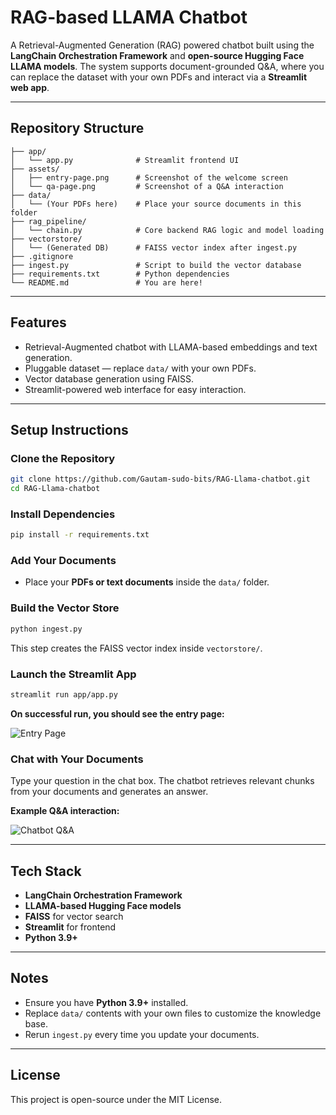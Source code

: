 # RAG-based LLAMA Chatbot

A Retrieval-Augmented Generation (RAG) powered chatbot built using the **LangChain Orchestration Framework** and **open-source Hugging Face LLAMA models**. The system supports document-grounded Q\&A, where you can replace the dataset with your own PDFs and interact via a **Streamlit web app**.

---

## Repository Structure

```
├── app/
│   └── app.py              # Streamlit frontend UI
├── assets/
│   ├── entry-page.png      # Screenshot of the welcome screen
│   └── qa-page.png         # Screenshot of a Q&A interaction
├── data/
│   └── (Your PDFs here)    # Place your source documents in this folder
├── rag_pipeline/
│   └── chain.py            # Core backend RAG logic and model loading
├── vectorstore/
│   └── (Generated DB)      # FAISS vector index after ingest.py
├── .gitignore
├── ingest.py               # Script to build the vector database
├── requirements.txt        # Python dependencies
└── README.md               # You are here!
```

---

## Features

* Retrieval-Augmented chatbot with LLAMA-based embeddings and text generation.
* Pluggable dataset — replace `data/` with your own PDFs.
* Vector database generation using FAISS.
* Streamlit-powered web interface for easy interaction.

---

## Setup Instructions

### Clone the Repository

```bash
git clone https://github.com/Gautam-sudo-bits/RAG-Llama-chatbot.git
cd RAG-Llama-chatbot
```

### Install Dependencies

```bash
pip install -r requirements.txt
```

### Add Your Documents

* Place your **PDFs or text documents** inside the `data/` folder.

### Build the Vector Store

```bash
python ingest.py
```

This step creates the FAISS vector index inside `vectorstore/`.

### Launch the Streamlit App

```bash
streamlit run app/app.py
```

**On successful run, you should see the entry page:**

![Entry Page](asset/entry-page.png)

### Chat with Your Documents

Type your question in the chat box. The chatbot retrieves relevant chunks from your documents and generates an answer.

 **Example Q\&A interaction:**

![Chatbot Q\&A](asset/qa-page.png)

---

## Tech Stack

* **LangChain Orchestration Framework**
* **LLAMA-based Hugging Face models**
* **FAISS** for vector search
* **Streamlit** for frontend
* **Python 3.9+**

---

## Notes

* Ensure you have **Python 3.9+** installed.
* Replace `data/` contents with your own files to customize the knowledge base.
* Rerun `ingest.py` every time you update your documents.

---

## License

This project is open-source under the MIT License.
